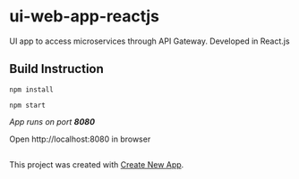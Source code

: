# ui-web-app-reactjs
UI app to access microservices through API Gateway.
Developed in React.js

## Build Instruction
```
npm install

npm start

```
*App runs on port **8080***

Open http://localhost:8080 in browser
##

This project was created with [Create New App](https://github.com/qodesmith/create-new-app).
